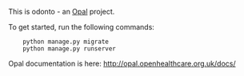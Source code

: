 This is odonto - an [Opal](https://github.com/openhealthcare/opal) project.

To get started, run the following commands:

```
    python manage.py migrate
    python manage.py runserver
```

Opal documentation is here: http://opal.openhealthcare.org.uk/docs/
